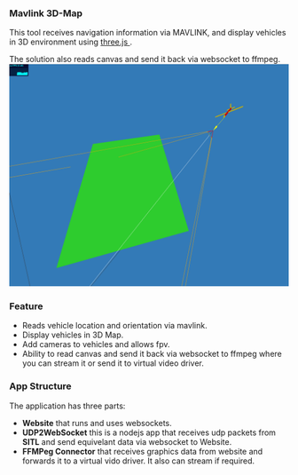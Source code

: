 ### Mavlink 3D-Map

This tool receives navigation information via MAVLINK, and display vehicles in 3D environment using [three.js ](https://threejs.org/ "three.js ").

The solution also reads canvas and send it back via websocket to ffmpeg.
[![Plane Flying](./images/screen1.png "Plane Flying")](./images/screen1.png "Plane Flying")


### Feature

- Reads vehicle location and orientation via mavlink.
- Display vehicles in 3D Map.
- Add cameras to vehicles and allows fpv.
- Ability to read canvas and send it back via websocket to ffmpeg where you can stream it or send it to virtual video driver.

### App Structure

The application has three parts:
- **Website** that runs and uses websockets.
- **UDP2WebSocket** this is a nodejs app that receives udp packets from **SITL** and send equivelant data via websocket to Website.
- **FFMPeg Connector** that receives graphics data from website and forwards it to a virtual vido driver. It also can stream if required.

